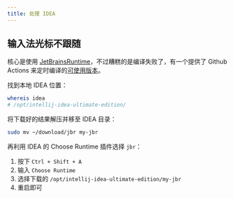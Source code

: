 ```yaml
---
title: 处理 IDEA
---
```


## 输入法光标不跟随

核心是使用 [JetBrainsRuntime](https://github.com/JetBrains/JetBrainsRuntime)，不过糟糕的是编译失败了，有一个提供了 Github Actions 来定时编译的[可使用版本](https://github.com/RikudouPatrickstar/JetBrainsRuntime-for-Linux-x64/releases)。

找到本地 IDEA 位置：

```bash
whereis idea
# /opt/intellij-idea-ultimate-edition/
```

将下载好的结果解压并移至 IDEA 目录：

```bash
sudo mv ~/download/jbr my-jbr
```

再利用 IDEA 的 Choose Runtime 插件选择 `jbr`：

1. 按下 `Ctrl + Shift + A`
2. 输入 `Choose Runtime`
3. 选择下载的 `/opt/intellij-idea-ultimate-edition/my-jbr`
4. 重启即可

